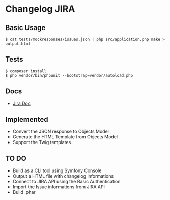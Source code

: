 # Changelog JIRA

## Basic Usage

```shell
$ cat tests/mockresponses/issues.json | php src/application.php make > output.html
```

## Tests

```shell
$ composer install
$ php vendor/bin/phpunit --bootstrap=vendor/autoload.php
```

## Docs

- [Jira Doc](https://docs.atlassian.com/jira/REST/latest/)


## Implemented

- Convert the JSON response to Objects Model
- Generate the HTML Template from Objects Model
- Support the Twig templates 

## TO DO

- Build as a CLI tool using Symfony Console
- Output a HTML file with changelog informations
- Connect to JIRA API using the Basic Authentication
- Import the Issue informations from JIRA API
- Build .phar